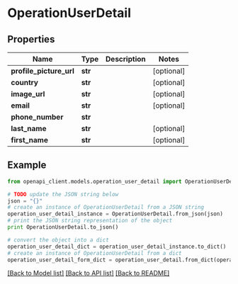 # OperationUserDetail


## Properties
Name | Type | Description | Notes
------------ | ------------- | ------------- | -------------
**profile_picture_url** | **str** |  | [optional] 
**country** | **str** |  | [optional] 
**image_url** | **str** |  | [optional] 
**email** | **str** |  | [optional] 
**phone_number** | **str** |  | 
**last_name** | **str** |  | [optional] 
**first_name** | **str** |  | [optional] 

## Example

```python
from openapi_client.models.operation_user_detail import OperationUserDetail

# TODO update the JSON string below
json = "{}"
# create an instance of OperationUserDetail from a JSON string
operation_user_detail_instance = OperationUserDetail.from_json(json)
# print the JSON string representation of the object
print OperationUserDetail.to_json()

# convert the object into a dict
operation_user_detail_dict = operation_user_detail_instance.to_dict()
# create an instance of OperationUserDetail from a dict
operation_user_detail_form_dict = operation_user_detail.from_dict(operation_user_detail_dict)
```
[[Back to Model list]](../README.md#documentation-for-models) [[Back to API list]](../README.md#documentation-for-api-endpoints) [[Back to README]](../README.md)


